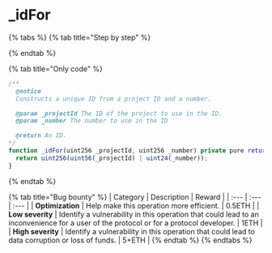 # \_idFor

{% tabs %}
{% tab title="Step by step" %}

{% endtab %}

{% tab title="Only code" %}
```javascript
/** 
  @notice 
  Constructs a unique ID from a project ID and a number.

  @param _projectId The ID of the project to use in the ID.
  @param _number The number to use in the ID

  @return An ID.
*/
function _idFor(uint256 _projectId, uint256 _number) private pure returns (uint256) {
  return uint256(uint56(_projectId) | uint24(_number));
}
```
{% endtab %}

{% tab title="Bug bounty" %}
| Category | Description | Reward |
| :--- | :--- | :--- |
| **Optimization** | Help make this operation more efficient. | 0.5ETH |
| **Low severity** | Identify a vulnerability in this operation that could lead to an inconvenience for a user of the protocol or for a protocol developer. | 1ETH |
| **High severity** | Identify a vulnerability in this operation that could lead to data corruption or loss of funds. | 5+ETH |
{% endtab %}
{% endtabs %}

